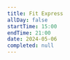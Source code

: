 ```yaml
---
title: Fit Express
allDay: false
startTime: 15:00
endTime: 21:00
date: 2024-05-06
completed: null
---
```

